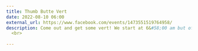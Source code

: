 ```yaml
---
title: Thumb Butte Vert
date: 2022-08-10 06:00
external_url: https://www.facebook.com/events/1473551519764958/
description: Come out and get some vert! We start at 6&#58;00 am but of course you can come any time. Up the paved steep section and down the gradual dirt is approximately 2 miles and 600 feet of climbing. Join us to run, hike, runk as many loops as you want! Parking is free on Wednesdays.<br>
  <br>
  
---
```

